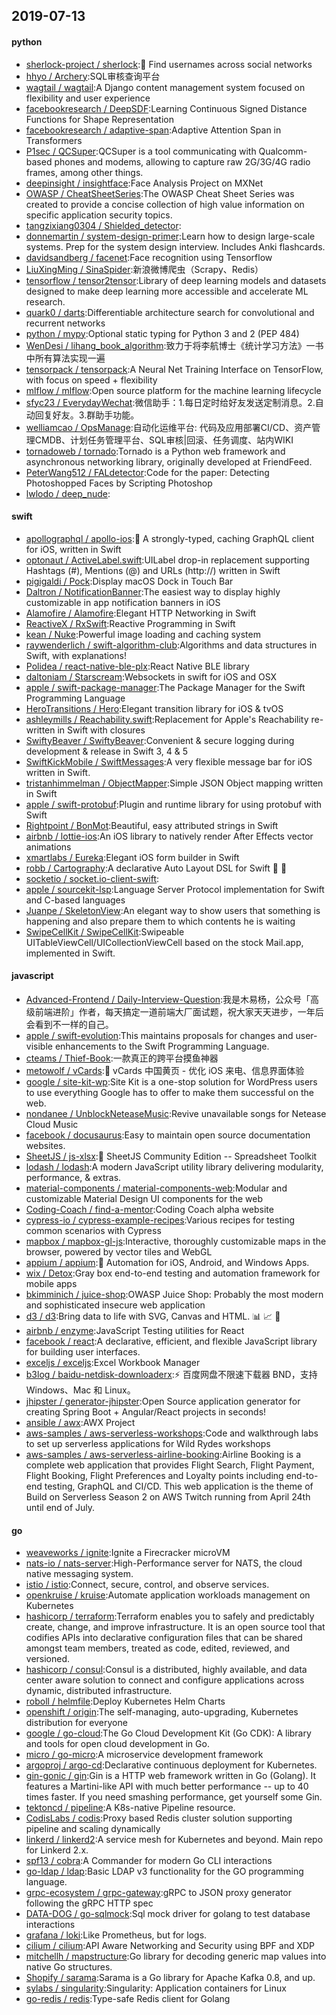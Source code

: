 ## 2019-07-13

#### python
* [sherlock-project / sherlock](https://github.com/sherlock-project/sherlock):🔎
Find usernames across social networks
* [hhyo / Archery](https://github.com/hhyo/Archery):SQL审核查询平台
* [wagtail / wagtail](https://github.com/wagtail/wagtail):A Django content management system focused on flexibility and user experience
* [facebookresearch / DeepSDF](https://github.com/facebookresearch/DeepSDF):Learning Continuous Signed Distance Functions for Shape Representation
* [facebookresearch / adaptive-span](https://github.com/facebookresearch/adaptive-span):Adaptive Attention Span in Transformers
* [P1sec / QCSuper](https://github.com/P1sec/QCSuper):QCSuper is a tool communicating with Qualcomm-based phones and modems, allowing to capture raw 2G/3G/4G radio frames, among other things.
* [deepinsight / insightface](https://github.com/deepinsight/insightface):Face Analysis Project on MXNet
* [OWASP / CheatSheetSeries](https://github.com/OWASP/CheatSheetSeries):The OWASP Cheat Sheet Series was created to provide a concise collection of high value information on specific application security topics.
* [tangzixiang0304 / Shielded_detector](https://github.com/tangzixiang0304/Shielded_detector):
* [donnemartin / system-design-primer](https://github.com/donnemartin/system-design-primer):Learn how to design large-scale systems. Prep for the system design interview. Includes Anki flashcards.
* [davidsandberg / facenet](https://github.com/davidsandberg/facenet):Face recognition using Tensorflow
* [LiuXingMing / SinaSpider](https://github.com/LiuXingMing/SinaSpider):新浪微博爬虫（Scrapy、Redis）
* [tensorflow / tensor2tensor](https://github.com/tensorflow/tensor2tensor):Library of deep learning models and datasets designed to make deep learning more accessible and accelerate ML research.
* [quark0 / darts](https://github.com/quark0/darts):Differentiable architecture search for convolutional and recurrent networks
* [python / mypy](https://github.com/python/mypy):Optional static typing for Python 3 and 2 (PEP 484)
* [WenDesi / lihang_book_algorithm](https://github.com/WenDesi/lihang_book_algorithm):致力于将李航博士《统计学习方法》一书中所有算法实现一遍
* [tensorpack / tensorpack](https://github.com/tensorpack/tensorpack):A Neural Net Training Interface on TensorFlow, with focus on speed + flexibility
* [mlflow / mlflow](https://github.com/mlflow/mlflow):Open source platform for the machine learning lifecycle
* [sfyc23 / EverydayWechat](https://github.com/sfyc23/EverydayWechat):微信助手：1.每日定时给好友发送定制消息。2.自动回复好友。3.群助手功能。
* [welliamcao / OpsManage](https://github.com/welliamcao/OpsManage):自动化运维平台: 代码及应用部署CI/CD、资产管理CMDB、计划任务管理平台、SQL审核|回滚、任务调度、站内WIKI
* [tornadoweb / tornado](https://github.com/tornadoweb/tornado):Tornado is a Python web framework and asynchronous networking library, originally developed at FriendFeed.
* [PeterWang512 / FALdetector](https://github.com/PeterWang512/FALdetector):Code for the paper: Detecting Photoshopped Faces by Scripting Photoshop
* [lwlodo / deep_nude](https://github.com/lwlodo/deep_nude):

#### swift
* [apollographql / apollo-ios](https://github.com/apollographql/apollo-ios):📱
A strongly-typed, caching GraphQL client for iOS, written in Swift
* [optonaut / ActiveLabel.swift](https://github.com/optonaut/ActiveLabel.swift):UILabel drop-in replacement supporting Hashtags (#), Mentions (@) and URLs (http://) written in Swift
* [pigigaldi / Pock](https://github.com/pigigaldi/Pock):Display macOS Dock in Touch Bar
* [Daltron / NotificationBanner](https://github.com/Daltron/NotificationBanner):The easiest way to display highly customizable in app notification banners in iOS
* [Alamofire / Alamofire](https://github.com/Alamofire/Alamofire):Elegant HTTP Networking in Swift
* [ReactiveX / RxSwift](https://github.com/ReactiveX/RxSwift):Reactive Programming in Swift
* [kean / Nuke](https://github.com/kean/Nuke):Powerful image loading and caching system
* [raywenderlich / swift-algorithm-club](https://github.com/raywenderlich/swift-algorithm-club):Algorithms and data structures in Swift, with explanations!
* [Polidea / react-native-ble-plx](https://github.com/Polidea/react-native-ble-plx):React Native BLE library
* [daltoniam / Starscream](https://github.com/daltoniam/Starscream):Websockets in swift for iOS and OSX
* [apple / swift-package-manager](https://github.com/apple/swift-package-manager):The Package Manager for the Swift Programming Language
* [HeroTransitions / Hero](https://github.com/HeroTransitions/Hero):Elegant transition library for iOS & tvOS
* [ashleymills / Reachability.swift](https://github.com/ashleymills/Reachability.swift):Replacement for Apple's Reachability re-written in Swift with closures
* [SwiftyBeaver / SwiftyBeaver](https://github.com/SwiftyBeaver/SwiftyBeaver):Convenient & secure logging during development & release in Swift 3, 4 & 5
* [SwiftKickMobile / SwiftMessages](https://github.com/SwiftKickMobile/SwiftMessages):A very flexible message bar for iOS written in Swift.
* [tristanhimmelman / ObjectMapper](https://github.com/tristanhimmelman/ObjectMapper):Simple JSON Object mapping written in Swift
* [apple / swift-protobuf](https://github.com/apple/swift-protobuf):Plugin and runtime library for using protobuf with Swift
* [Rightpoint / BonMot](https://github.com/Rightpoint/BonMot):Beautiful, easy attributed strings in Swift
* [airbnb / lottie-ios](https://github.com/airbnb/lottie-ios):An iOS library to natively render After Effects vector animations
* [xmartlabs / Eureka](https://github.com/xmartlabs/Eureka):Elegant iOS form builder in Swift
* [robb / Cartography](https://github.com/robb/Cartography):A declarative Auto Layout DSL for Swift
📱
📐
* [socketio / socket.io-client-swift](https://github.com/socketio/socket.io-client-swift):
* [apple / sourcekit-lsp](https://github.com/apple/sourcekit-lsp):Language Server Protocol implementation for Swift and C-based languages
* [Juanpe / SkeletonView](https://github.com/Juanpe/SkeletonView):An elegant way to show users that something is happening and also prepare them to which contents he is waiting
* [SwipeCellKit / SwipeCellKit](https://github.com/SwipeCellKit/SwipeCellKit):Swipeable UITableViewCell/UICollectionViewCell based on the stock Mail.app, implemented in Swift.

#### javascript
* [Advanced-Frontend / Daily-Interview-Question](https://github.com/Advanced-Frontend/Daily-Interview-Question):我是木易杨，公众号「高级前端进阶」作者，每天搞定一道前端大厂面试题，祝大家天天进步，一年后会看到不一样的自己。
* [apple / swift-evolution](https://github.com/apple/swift-evolution):This maintains proposals for changes and user-visible enhancements to the Swift Programming Language.
* [cteams / Thief-Book](https://github.com/cteams/Thief-Book):一款真正的跨平台摸鱼神器
* [metowolf / vCards](https://github.com/metowolf/vCards):📡️
vCards 中国黄页 - 优化 iOS 来电、信息界面体验
* [google / site-kit-wp](https://github.com/google/site-kit-wp):Site Kit is a one-stop solution for WordPress users to use everything Google has to offer to make them successful on the web.
* [nondanee / UnblockNeteaseMusic](https://github.com/nondanee/UnblockNeteaseMusic):Revive unavailable songs for Netease Cloud Music
* [facebook / docusaurus](https://github.com/facebook/docusaurus):Easy to maintain open source documentation websites.
* [SheetJS / js-xlsx](https://github.com/SheetJS/js-xlsx):📗
SheetJS Community Edition -- Spreadsheet Toolkit
* [lodash / lodash](https://github.com/lodash/lodash):A modern JavaScript utility library delivering modularity, performance, & extras.
* [material-components / material-components-web](https://github.com/material-components/material-components-web):Modular and customizable Material Design UI components for the web
* [Coding-Coach / find-a-mentor](https://github.com/Coding-Coach/find-a-mentor):Coding Coach alpha website
* [cypress-io / cypress-example-recipes](https://github.com/cypress-io/cypress-example-recipes):Various recipes for testing common scenarios with Cypress
* [mapbox / mapbox-gl-js](https://github.com/mapbox/mapbox-gl-js):Interactive, thoroughly customizable maps in the browser, powered by vector tiles and WebGL
* [appium / appium](https://github.com/appium/appium):📱
Automation for iOS, Android, and Windows Apps.
* [wix / Detox](https://github.com/wix/Detox):Gray box end-to-end testing and automation framework for mobile apps
* [bkimminich / juice-shop](https://github.com/bkimminich/juice-shop):OWASP Juice Shop: Probably the most modern and sophisticated insecure web application
* [d3 / d3](https://github.com/d3/d3):Bring data to life with SVG, Canvas and HTML.
📊
📈
🎉
* [airbnb / enzyme](https://github.com/airbnb/enzyme):JavaScript Testing utilities for React
* [facebook / react](https://github.com/facebook/react):A declarative, efficient, and flexible JavaScript library for building user interfaces.
* [exceljs / exceljs](https://github.com/exceljs/exceljs):Excel Workbook Manager
* [b3log / baidu-netdisk-downloaderx](https://github.com/b3log/baidu-netdisk-downloaderx):⚡️
百度网盘不限速下载器 BND，支持 Windows、Mac 和 Linux。
* [jhipster / generator-jhipster](https://github.com/jhipster/generator-jhipster):Open Source application generator for creating Spring Boot + Angular/React projects in seconds!
* [ansible / awx](https://github.com/ansible/awx):AWX Project
* [aws-samples / aws-serverless-workshops](https://github.com/aws-samples/aws-serverless-workshops):Code and walkthrough labs to set up serverless applications for Wild Rydes workshops
* [aws-samples / aws-serverless-airline-booking](https://github.com/aws-samples/aws-serverless-airline-booking):Airline Booking is a complete web application that provides Flight Search, Flight Payment, Flight Booking, Flight Preferences and Loyalty points including end-to-end testing, GraphQL and CI/CD. This web application is the theme of Build on Serverless Season 2 on AWS Twitch running from April 24th until end of July.

#### go
* [weaveworks / ignite](https://github.com/weaveworks/ignite):Ignite a Firecracker microVM
* [nats-io / nats-server](https://github.com/nats-io/nats-server):High-Performance server for NATS, the cloud native messaging system.
* [istio / istio](https://github.com/istio/istio):Connect, secure, control, and observe services.
* [openkruise / kruise](https://github.com/openkruise/kruise):Automate application workloads management on Kubernetes
* [hashicorp / terraform](https://github.com/hashicorp/terraform):Terraform enables you to safely and predictably create, change, and improve infrastructure. It is an open source tool that codifies APIs into declarative configuration files that can be shared amongst team members, treated as code, edited, reviewed, and versioned.
* [hashicorp / consul](https://github.com/hashicorp/consul):Consul is a distributed, highly available, and data center aware solution to connect and configure applications across dynamic, distributed infrastructure.
* [roboll / helmfile](https://github.com/roboll/helmfile):Deploy Kubernetes Helm Charts
* [openshift / origin](https://github.com/openshift/origin):The self-managing, auto-upgrading, Kubernetes distribution for everyone
* [google / go-cloud](https://github.com/google/go-cloud):The Go Cloud Development Kit (Go CDK): A library and tools for open cloud development in Go.
* [micro / go-micro](https://github.com/micro/go-micro):A microservice development framework
* [argoproj / argo-cd](https://github.com/argoproj/argo-cd):Declarative continuous deployment for Kubernetes.
* [gin-gonic / gin](https://github.com/gin-gonic/gin):Gin is a HTTP web framework written in Go (Golang). It features a Martini-like API with much better performance -- up to 40 times faster. If you need smashing performance, get yourself some Gin.
* [tektoncd / pipeline](https://github.com/tektoncd/pipeline):A K8s-native Pipeline resource.
* [CodisLabs / codis](https://github.com/CodisLabs/codis):Proxy based Redis cluster solution supporting pipeline and scaling dynamically
* [linkerd / linkerd2](https://github.com/linkerd/linkerd2):A service mesh for Kubernetes and beyond. Main repo for Linkerd 2.x.
* [spf13 / cobra](https://github.com/spf13/cobra):A Commander for modern Go CLI interactions
* [go-ldap / ldap](https://github.com/go-ldap/ldap):Basic LDAP v3 functionality for the GO programming language.
* [grpc-ecosystem / grpc-gateway](https://github.com/grpc-ecosystem/grpc-gateway):gRPC to JSON proxy generator following the gRPC HTTP spec
* [DATA-DOG / go-sqlmock](https://github.com/DATA-DOG/go-sqlmock):Sql mock driver for golang to test database interactions
* [grafana / loki](https://github.com/grafana/loki):Like Prometheus, but for logs.
* [cilium / cilium](https://github.com/cilium/cilium):API Aware Networking and Security using BPF and XDP
* [mitchellh / mapstructure](https://github.com/mitchellh/mapstructure):Go library for decoding generic map values into native Go structures.
* [Shopify / sarama](https://github.com/Shopify/sarama):Sarama is a Go library for Apache Kafka 0.8, and up.
* [sylabs / singularity](https://github.com/sylabs/singularity):Singularity: Application containers for Linux
* [go-redis / redis](https://github.com/go-redis/redis):Type-safe Redis client for Golang
